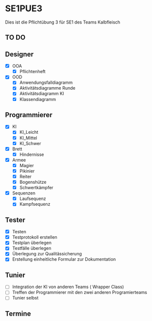# SE1PUE3
Dies ist die Pflichtübung 3 für SE1 des Teams Kalbfleisch

## TO DO

## Designer
 - [x] OOA
      - [x] Pflichtenheft
 - [x] OOD
      - [x] Anwendungsfalldiagramm
      - [x] Aktivitätsdiagramme Runde
      - [x] Aktivitätsdiagramm KI
      - [x] Klassendiagramm
## Programmierer
 - [X] KI
      - [X] KI_Leicht
      - [X] KI_Mittel
      - [X] KI_Schwer
 - [x] Brett
      - [x] Hindernisse
 - [x] Armee
      - [x] Magier
      - [x] Pikinier
      - [x] Reiter
      - [x] Bogenshütze
      - [x] Schwertkämpfer
 - [x] Sequenzen
      - [x] Laufsequenz
      - [x] Kampfsequenz
 ## Tester
 - [X] Testen
 - [X] Testprotokoll erstellen
 - [x] Testplan überlegen
 - [x] Testfälle überlegen
 - [x] Überlegung zur Qualitässicherung
 - [x] Erstellung einheitliche Formular zur Dokumentation
 
 ## Tunier 
 - [ ] Integration der KI von anderen Teams ( Wrapper Class)
 - [ ] Treffen der Programmierer mit den zwei anderen Programierteams 
 - [ ] Tunier selbst

## Termine


